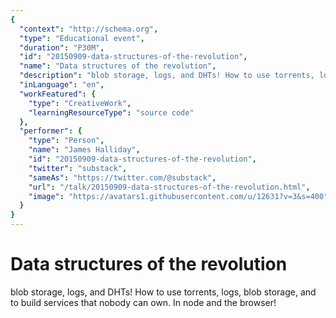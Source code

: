 ```yaml
---
{
  "context": "http://schema.org",
  "type": "Educational event",
  "duration": "P30M",
  "id": "20150909-data-structures-of-the-revolution",
  "name": "Data structures of the revolution",
  "description": "blob storage, logs, and DHTs! How to use torrents, logs, blob storage, and to build services that nobody can own. In node and the browser!",
  "inLanguage": "en",
  "workFeatured": {
    "type": "CreativeWork",
    "learningResourceType": "source code"
  },
  "performer": {
    "type": "Person",
    "name": "James Halliday",
    "id": "20150909-data-structures-of-the-revolution",
    "twitter": "substack",
    "sameAs": "https://twitter.com/@substack",
    "url": "/talk/20150909-data-structures-of-the-revolution.html",
    "image": "https://avatars1.githubusercontent.com/u/12631?v=3&s=400"
  }
}
---
```

# Data structures of the revolution

blob storage, logs, and DHTs! How to use torrents, logs, blob storage, and to build services that nobody can own. In node and the browser!